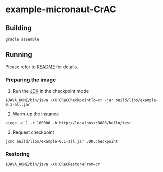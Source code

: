 # example-micronaut-CrAC

## Building

```
gradle assemble
```

## Running

Please refer to [README](https://github.com/CRaC/docs#users-flow) for details.

### Preparing the image
1. Run the [JDK](README.md#JDK) in the checkpoint mode
```
$JAVA_HOME/bin/java -XX:CRaCCheckpointTo=cr -jar build/libs/example-0.1-all.jar
```
2. Warm-up the instance
```
siege -c 1 -r 100000 -b http://localhost:8080/hello/test
```
3. Request checkpoint
```
jcmd build/libs/example-0.1-all.jar JDK.checkpoint
```

### Restoring

```
$JAVA_HOME/bin/java -XX:CRaCRestoreFrom=cr
```
